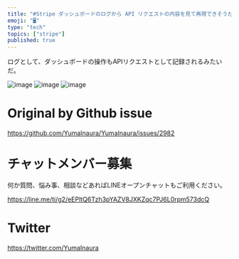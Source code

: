 ```yaml
---
title: "#Stripe ダッシュボードのログから API リクエストの内容を見て再現できそうだ"
emoji: "🖥"
type: "tech"
topics: ["stripe"]
published: true
---
```


ログとして、ダッシュボードの操作もAPIリクエストとして記録されるみたいだ。

![image](https://user-images.githubusercontent.com/13635059/74381346-95fbf100-4e2e-11ea-8329-b329975d97d5.png)
![image](https://user-images.githubusercontent.com/13635059/74381355-998f7800-4e2e-11ea-8bf0-77699eea7336.png)
![image](https://user-images.githubusercontent.com/13635059/74381360-9ac0a500-4e2e-11ea-9885-b9d951eb4c34.png)


# Original by Github issue

https://github.com/YumaInaura/YumaInaura/issues/2982








<!-- Update From Qiita API -->

# チャットメンバー募集


何か質問、悩み事、相談などあればLINEオープンチャットもご利用ください。

https://line.me/ti/g2/eEPltQ6Tzh3pYAZV8JXKZqc7PJ6L0rpm573dcQ





# Twitter


https://twitter.com/YumaInaura


<!-- Update From Qiita API -->


